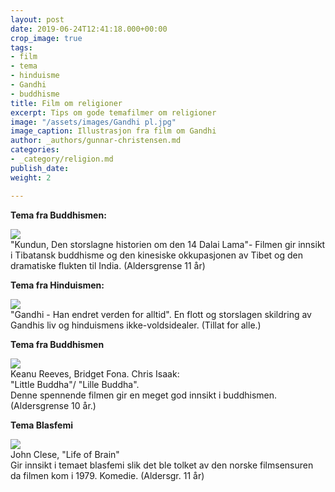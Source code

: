 ```yaml
---
layout: post
date: 2019-06-24T12:41:18.000+00:00
crop_image: true
tags:
- film
- tema
- hinduisme
- Gandhi
- buddhisme
title: Film om religioner
excerpt: Tips om gode temafilmer om religioner
image: "/assets/images/Gandhi pl.jpg"
image_caption: Illustrasjon fra film om Gandhi
author: _authors/gunnar-christensen.md
categories:
- _category/religion.md
publish_date: 
weight: 2

---
```

**Tema fra Buddhismen:**

![](http://www.helping.no/dvd.dalailama.jpg)  
"Kundun, Den storslagne historien om den 14 Dalai Lama"- Filmen gir innsikt i Tibatansk buddhisme og den kinesiske okkupasjonen av Tibet og den dramatiske flukten til India. (Aldersgrense 11 år)

**Tema fra Hinduismen:**

![](http://www.helping.no/gandhi.jpg)  
"Gandhi - Han endret verden for alltid". En flott og storslagen skildring av Gandhis liv og hinduismens ikke-voldsidealer. (Tillat for alle.)

**Tema fra Buddhismen**

![](http://www.helping.no/libuddh.jpg)  
Keanu Reeves, Bridget Fona. Chris Isaak:  
"Little Buddha"/ "Lille Buddha".  
Denne spennende filmen gir en meget god innsikt i buddhismen.  (Aldersgrense 10 år.)

**Tema Blasfemi**

![](http://www.helping.no/life.jpg)  
John Clese, "Life of Brain"  
Gir innsikt i temaet blasfemi slik det ble tolket av den norske filmsensuren da filmen kom i 1979. Komedie. (Aldersgr. 11 år)